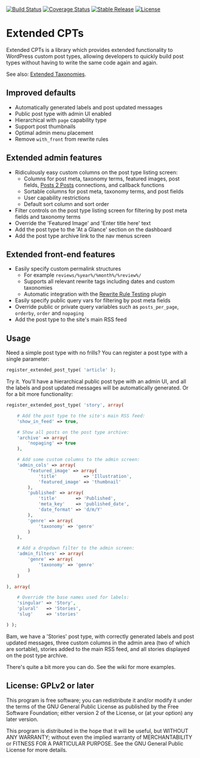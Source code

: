[![Build Status](https://travis-ci.org/johnbillion/extended-cpts.svg?branch=master)](https://travis-ci.org/johnbillion/extended-cpts)
[![Coverage Status](https://coveralls.io/repos/johnbillion/extended-cpts/badge.svg)](https://coveralls.io/r/johnbillion/extended-cpts)
[![Stable Release](https://img.shields.io/packagist/v/johnbillion/extended-cpts.svg)](https://packagist.org/packages/johnbillion/extended-cpts)
[![License](https://img.shields.io/badge/license-GPL--2.0%2B-red.svg)](https://github.com/johnbillion/extended-cpts/blob/master/LICENSE)

# Extended CPTs #

Extended CPTs is a library which provides extended functionality to WordPress custom post types, allowing developers to quickly build post types without having to write the same code again and again.

See also: [Extended Taxonomies](https://github.com/johnbillion/extended-taxos).

## Improved defaults ##

 * Automatically generated labels and post updated messages
 * Public post type with admin UI enabled
 * Hierarchical with `page` capability type
 * Support post thumbnails
 * Optimal admin menu placement
 * Remove `with_front` from rewrite rules

## Extended admin features ##

 * Ridiculously easy custom columns on the post type listing screen:
    * Columns for post meta, taxonomy terms, featured images, post fields, [Posts 2 Posts](https://wordpress.org/plugins/posts-to-posts/) connections, and callback functions
    * Sortable columns for post meta, taxonomy terms, and post fields
    * User capability restrictions
    * Default sort column and sort order
 * Filter controls on the post type listing screen for filtering by post meta fields and taxonomy terms
 * Override the 'Featured Image' and 'Enter title here' text
 * Add the post type to the 'At a Glance' section on the dashboard
 * Add the post type archive link to the nav menus screen

## Extended front-end features ##

 * Easily specify custom permalink structures
     * For example `reviews/%year%/%month%/%review%/`
     * Supports all relevant rewrite tags including dates and custom taxonomies
     * Automatic integration with the [Rewrite Rule Testing](https://wordpress.org/plugins/rewrite-testing/) plugin
 * Easily specify public query vars for filtering by post meta fields
 * Override public or private query variables such as `posts_per_page`, `orderby`, `order` and `nopaging`
 * Add the post type to the site's main RSS feed

## Usage ##

Need a simple post type with no frills? You can register a post type with a single parameter:

```php
register_extended_post_type( 'article' );
```

Try it. You'll have a hierarchical public post type with an admin UI, and all the labels and post updated messages will be automatically generated. Or for a bit more functionality:

```php
register_extended_post_type( 'story', array(

	# Add the post type to the site's main RSS feed:
	'show_in_feed' => true,

	# Show all posts on the post type archive:
	'archive' => array(
		'nopaging' => true
	),

	# Add some custom columns to the admin screen:
	'admin_cols' => array(
		'featured_image' => array(
			'title'          => 'Illustration',
			'featured_image' => 'thumbnail'
		),
		'published' => array(
			'title'       => 'Published',
			'meta_key'    => 'published_date',
			'date_format' => 'd/m/Y'
		),
		'genre' => array(
			'taxonomy' => 'genre'
		)
	),

	# Add a dropdown filter to the admin screen:
	'admin_filters' => array(
		'genre' => array(
			'taxonomy' => 'genre'
		)
	)

), array(

	# Override the base names used for labels:
	'singular' => 'Story',
	'plural'   => 'Stories',
	'slug'     => 'stories'

) );
```

Bam, we have a 'Stories' post type, with correctly generated labels and post updated messages, three custom columns in the admin area (two of which are sortable), stories added to the main RSS feed, and all stories displayed on the post type archive.

There's quite a bit more you can do. See the wiki for more examples.

## License: GPLv2 or later ##

This program is free software; you can redistribute it and/or modify
it under the terms of the GNU General Public License as published by
the Free Software Foundation; either version 2 of the License, or
(at your option) any later version.

This program is distributed in the hope that it will be useful,
but WITHOUT ANY WARRANTY; without even the implied warranty of
MERCHANTABILITY or FITNESS FOR A PARTICULAR PURPOSE.  See the
GNU General Public License for more details.
